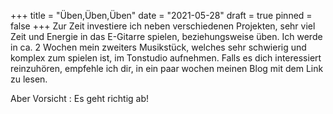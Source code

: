 +++
title = "Üben,Üben,Üben"
date = "2021-05-28"
draft = true
pinned = false
+++
Zur Zeit investiere ich neben verschiedenen Projekten,
sehr viel Zeit und Energie in das E-Gitarre spielen, beziehungsweise üben. Ich werde in ca. 2 Wochen mein zweiters Musikstück,
welches sehr schwierig und komplex zum spielen ist, im Tonstudio aufnehmen.
Falls es dich interessiert reinzuhören, empfehle ich dir, in ein paar wochen meinen Blog mit dem Link zu 
lesen.

Aber Vorsicht : Es geht richtig ab!